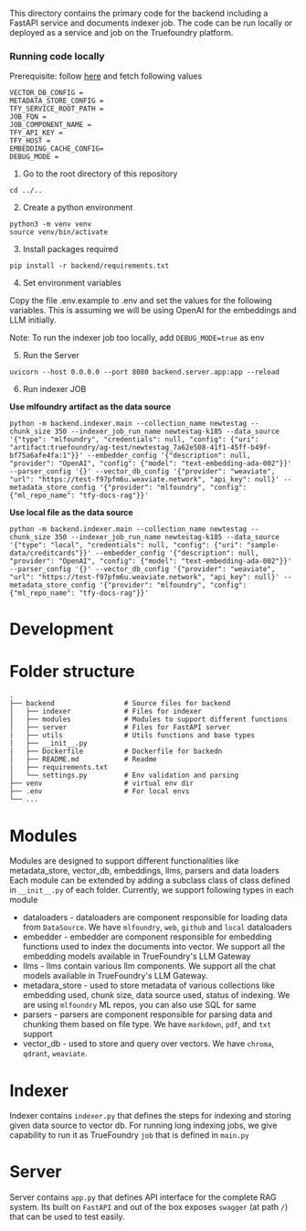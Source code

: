 This directory contains the primary code for the backend including a FastAPI service and documents indexer job. The code can be run locally or deployed as a service and job on the Truefoundry platform.

### Running code locally

Prerequisite: follow [here](../../GETTING_STARTED.md) and fetch following values

```
VECTOR_DB_CONFIG =
METADATA_STORE_CONFIG =
TFY_SERVICE_ROOT_PATH =
JOB_FQN =
JOB_COMPONENT_NAME =
TFY_API_KEY =
TFY_HOST =
EMBEDDING_CACHE_CONFIG=
DEBUG_MODE =
```

1. Go to the root directory of this repository

```
cd ../..
```

2. Create a python environment

```
python3 -m venv venv
source venv/bin/activate
```

3. Install packages required

```
pip install -r backend/requirements.txt
```

4. Set environment variables

Copy the file .env.example to .env and set the values for the following variables. This is assuming we will be using OpenAI for the embeddings and LLM initially.

Note: To run the indexer job too locally, add `DEBUG_MODE=true` as env

5. Run the Server

```
uvicorn --host 0.0.0.0 --port 8080 backend.server.app:app --reload
```

6. Run indexer JOB

**Use mlfoundry artifact as the data source**

```
python -m backend.indexer.main --collection_name newtestag --chunk_size 350 --indexer_job_run_name newtestag-k185 --data_source '{"type": "mlfoundry", "credentials": null, "config": {"uri": "artifact:truefoundry/ag-test/newtestag_7a62e508-41f1-45ff-b49f-bf75a6afe4fa:1"}}' --embedder_config '{"description": null, "provider": "OpenAI", "config": {"model": "text-embedding-ada-002"}}' --parser_config '{}' --vector_db_config '{"provider": "weaviate", "url": "https://test-f97pfm6u.weaviate.network", "api_key": null}' --metadata_store_config '{"provider": "mlfoundry", "config": {"ml_repo_name": "tfy-docs-rag"}}'
```

**Use local file as the data source**

```
python -m backend.indexer.main --collection_name newtestag --chunk_size 350 --indexer_job_run_name newtestag-k185 --data_source '{"type": "local", "credentials": null, "config": {"uri": "sample-data/creditcards"}}' --embedder_config '{"description": null, "provider": "OpenAI", "config": {"model": "text-embedding-ada-002"}}' --parser_config '{}' --vector_db_config '{"provider": "weaviate", "url": "https://test-f97pfm6u.weaviate.network", "api_key": null}' --metadata_store_config '{"provider": "mlfoundry", "config": {"ml_repo_name": "tfy-docs-rag"}}'
```

# Development

# Folder structure

    .
    ├── backend                 # Source files for backend
    │   ├── indexer             # Files for indexer
    │   ├── modules             # Modules to support different functions
    │   ├── server              # Files for FastAPI server
    |   ├── utils               # Utils functions and base types
    |   ├── __init__.py
    |   ├── Dockerfile          # Dockerfile for backedn
    │   ├── README.md           # Readme
    |   ├── requirements.txt
    │   └── settings.py         # Env validation and parsing
    ├── venv                    # virtual env dir
    ├── .env                    # For local envs
    └── ...

# Modules

Modules are designed to support different functionalities like metadata_store, vector_db, embeddings, llms, parsers and data loaders
Each module can be extended by adding a subclass class of class defined in `__init__.py` of each folder.
Currently, we support following types in each module

-   dataloaders - dataloaders are component responsible for loading data from `DataSource`. We have `mlfoundry`, `web`, `github` and `local` dataloaders
-   embedder - embedder are component responsible for embedding functions used to index the documents into vector. We support all the embedding models available in TrueFoundry's LLM Gateway
-   llms - llms contain various llm components. We support all the chat models available in TrueFoundry's LLM Gateway.
-   metadara_store - used to store metadata of various collections like embedding used, chunk size, data source used, status of indexing. We are using `mlfoundry` ML repos, you can also use SQL for same
-   parsers - parsers are component responsible for parsing data and chunking them based on file type. We have `markdown`, `pdf`, and `txt` support
-   vector_db - used to store and query over vectors. We have `chroma`, `qdrant`, `weaviate`.

# Indexer

Indexer contains `indexer.py` that defines the steps for indexing and storing given data source to vector db. For running long indexing jobs, we give capability to run it as TrueFoundry `job` that is defined in `main.py`

# Server

Server contains `app.py` that defines API interface for the complete RAG system. Its built on `FastAPI` and out of the box exposes `swagger` (at path `/`) that can be used to test easily.
